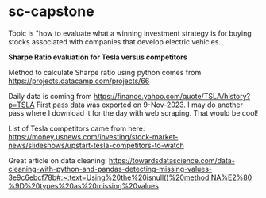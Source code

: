 # sc-capstone

Topic is "how to evaluate what a winning investment strategy is for buying stocks associated with companies that develop electric vehicles.

**Sharpe Ratio evaluation for Tesla versus competitors**

Method to calculate Sharpe ratio using python comes from https://projects.datacamp.com/projects/66

Daily data is coming from https://finance.yahoo.com/quote/TSLA/history?p=TSLA  First pass data was exported on 9-Nov-2023.  I may do another pass where I download it for the day with web scraping.  That would be cool!

List of Tesla competitors came from here:  https://money.usnews.com/investing/stock-market-news/slideshows/upstart-tesla-competitors-to-watch

Great article on data cleaning:  https://towardsdatascience.com/data-cleaning-with-python-and-pandas-detecting-missing-values-3e9c6ebcf78b#:~:text=Using%20the%20isnull()%20method,NA%E2%80%9D%20types%20as%20missing%20values.
